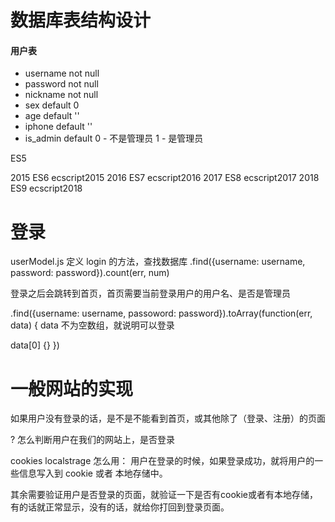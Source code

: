 # 数据库表结构设计

#### 用户表

- username  not null
- password  not null
- nickname  not null
- sex  default 0
- age  default ''
- iphone default ''
- is_admin default 0 - 不是管理员  1 - 是管理员


ES5


2015 ES6 ecscript2015
2016 ES7 ecscript2016
2017 ES8 ecscript2017
2018 ES9 ecscript2018

# 登录

userModel.js 定义 login 的方法，查找数据库
.find({username: username, password: password}).count(err, num)

登录之后会跳转到首页，首页需要当前登录用户的用户名、是否是管理员

.find({username: username, passoword: password}).toArray(function(err, data) {
  data 不为空数组，就说明可以登录

  data[0] {}
})


# 一般网站的实现

如果用户没有登录的话，是不是不能看到首页，或其他除了（登录、注册）的页面

? 怎么判断用户在我们的网站上，是否登录

cookies  localstrage
怎么用：
  用户在登录的时候，如果登录成功，就将用户的一些信息写入到 cookie 或者 本地存储中。

其余需要验证用户是否登录的页面，就验证一下是否有cookie或者有本地存储，有的话就正常显示，没有的话，就给你打回到登录页面。
